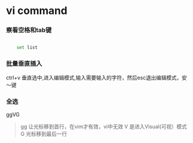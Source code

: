 # vi command

### 察看空格和tab键

```sh

    set list

```

### 批量垂直插入

ctrl+v 垂直选中,进入编辑模式,输入需要输入的字符，然后esc退出编辑模式，安～键


### 全选

ggVG

> gg 让光标移到首行，在vim才有效，vi中无效
V   是进入Visual(可视）模式
G  光标移到最后一行
